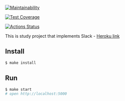 [![Maintainability](https://api.codeclimate.com/v1/badges/4487e2739702db551175/maintainability)](https://codeclimate.com/github/MonkeysAtWork/frontend-project-lvl4/maintainability)

[![Test Coverage](https://api.codeclimate.com/v1/badges/4487e2739702db551175/test_coverage)](https://codeclimate.com/github/MonkeysAtWork/frontend-project-lvl4/test_coverage)

[![Actions Status](https://github.com/MonkeysAtWork/frontend-project-lvl4/workflows/Node%20CI/badge.svg)](https://github.com/MonkeysAtWork/frontend-project-lvl4/actions)

This is study project that implements Slack - [Heroku link](https://damp-beach-05856.herokuapp.com/)

## Install

```sh
$ make install
```

## Run

```sh
$ make start
# open http://localhost:5000
```
